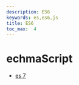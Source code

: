 ```yaml
---
description: ES6
keywords: es,es6,js
title: ES6
toc_max:  4
---
```


# echmaScript

* [es 7](http://ecma-international.org/ecma-262/7.0/)
